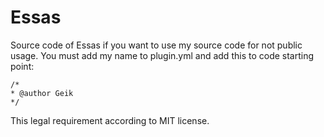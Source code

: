 # Essas
  Source code of Essas if you want to use my source code for not public usage. You must add my name to plugin.yml and add this to code starting point:
  ```
  /*
  * @author Geik
  */
  ```
  This legal requirement according to MIT license.
